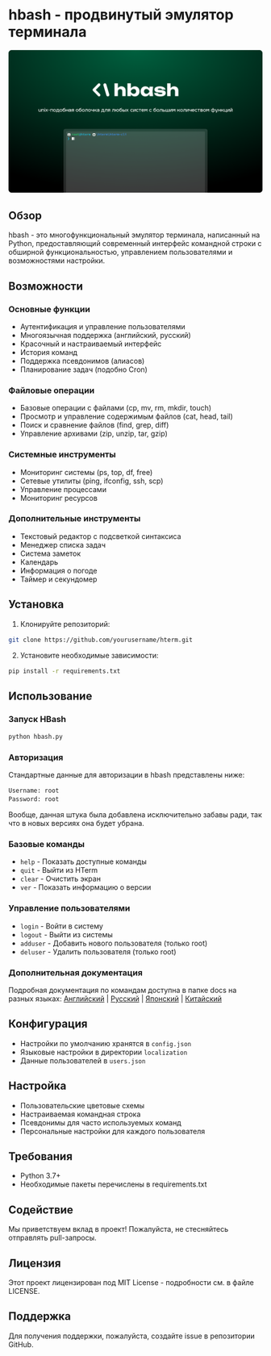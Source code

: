 # hbash - продвинутый эмулятор терминала

![Логотип HBash](https://github.com/hentai-team/hbash/blob/main/assets/hbash-splash-ru.png?raw=true)

## Обзор
hbash - это многофункциональный эмулятор терминала, написанный на Python, предоставляющий современный интерфейс командной строки с обширной функциональностью, управлением пользователями и возможностями настройки.

## Возможности

### Основные функции
- Аутентификация и управление пользователями
- Многоязычная поддержка (английский, русский)
- Красочный и настраиваемый интерфейс
- История команд
- Поддержка псевдонимов (алиасов)
- Планирование задач (подобно Cron)

### Файловые операции
- Базовые операции с файлами (cp, mv, rm, mkdir, touch)
- Просмотр и управление содержимым файлов (cat, head, tail)
- Поиск и сравнение файлов (find, grep, diff)
- Управление архивами (zip, unzip, tar, gzip)

### Системные инструменты
- Мониторинг системы (ps, top, df, free)
- Сетевые утилиты (ping, ifconfig, ssh, scp)
- Управление процессами
- Мониторинг ресурсов

### Дополнительные инструменты
- Текстовый редактор с подсветкой синтаксиса
- Менеджер списка задач
- Система заметок
- Календарь
- Информация о погоде
- Таймер и секундомер

## Установка

1. Клонируйте репозиторий:
```bash
git clone https://github.com/yourusername/hterm.git
```

2. Установите необходимые зависимости:
```bash
pip install -r requirements.txt
```

## Использование

### Запуск HBash
```bash
python hbash.py
```

### Авторизация
Стандартные данные для авторизации в hbash представлены ниже:
```bash
Username: root
Password: root
```
Вообще, данная штука была добавлена исключительно забавы ради, так что в новых версиях она будет убрана.

### Базовые команды
- `help` - Показать доступные команды
- `quit` - Выйти из HTerm
- `clear` - Очистить экран
- `ver` - Показать информацию о версии

### Управление пользователями
- `login` - Войти в систему
- `logout` - Выйти из системы
- `adduser` - Добавить нового пользователя (только root)
- `deluser` - Удалить пользователя (только root)

### Дополнительная документация

Подробная документация по командам доступна в папке docs на разных языках:
[Английский](https://github.com/hentai-team/hbash/blob/main/docs/commands-en.md) | [Русский](https://github.com/hentai-team/hbash/blob/main/docs/commands-ru.md) | [Японский](https://github.com/hentai-team/hbash/blob/main/docs/commands-jp.md) | [Китайский](https://github.com/hentai-team/hbash/blob/main/docs/commands-ch.md)

## Конфигурация
- Настройки по умолчанию хранятся в `config.json`
- Языковые настройки в директории `localization`
- Данные пользователей в `users.json`

## Настройка
- Пользовательские цветовые схемы
- Настраиваемая командная строка
- Псевдонимы для часто используемых команд
- Персональные настройки для каждого пользователя

## Требования
- Python 3.7+
- Необходимые пакеты перечислены в requirements.txt

## Содействие
Мы приветствуем вклад в проект! Пожалуйста, не стесняйтесь отправлять pull-запросы.

## Лицензия
Этот проект лицензирован под MIT License - подробности см. в файле LICENSE.

## Поддержка
Для получения поддержки, пожалуйста, создайте issue в репозитории GitHub.

